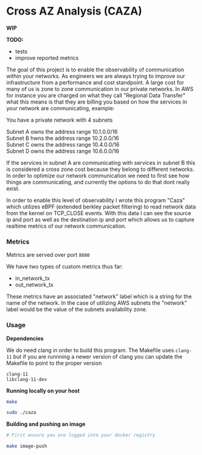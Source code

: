 # Cross AZ Analysis (CAZA)

**WIP**

**TODO:**

- tests
- improve reported metrics

The goal of this project is to enable the observability of communication within your networks. As engineers we are always trying to improve our infrastructure from a performance and cost standpoint. A large cost for many of us is zone to zone communication in our private networks. In AWS for instance you are charged on what they call "Regional Data Transfer" what this means is that they are billing you based on how the services in your network are communicating, example:

You have a private network with 4 subnets

Subnet A owns the address range 10.1.0.0/16  
Subnet B hwns the address range 10.2.0.0/16  
Subnet C owns the address range 10.4.0.0/16  
Subnet D owns the address range 10.6.0.0/16  

If the services in subnet A are communicating with services in subnet B this is considered a cross zone cost because they belong to different networks. In order to optimize our network communication we need to first see how things are communicating, and currently the options to do that dont really exist.

In order to enable this level of observability I wrote this program "Caza" which utilizes eBPF (extended berkley packet filtering) to read network data from the kernel on TCP_CLOSE events. With this data I can see the source ip and port as well as the destination ip and port which allows us to capture realtime metrics of our network communication.

### Metrics

Metrics are served over port `8080`

We have two types of custom metrics thus far:

- in_network_tx
- out_network_tx

These metrics have an associated "network" label which is a string for the name of the network. In the case of utilizing AWS subnets the "network" label would be the value of the subnets availability zone.

### Usage

**Dependencies**

We do need clang in order to build this program. The Makefile uses `clang-11` but if you are runnning a newer version of clang you can update the Makefile to point to the proper version

`clang-11`  
`libclang-11-dev`  

**Running locally on your host**

```sh
make

sudo ./caza
```

**Building and pushing an image**

```sh
# First ensure you are logged into your docker registry

make image-push
```
